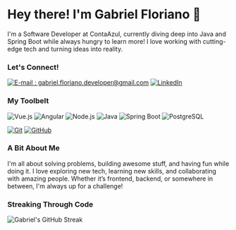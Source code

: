 # Hey there! I'm Gabriel Floriano 👋

I'm a Software Developer at ContaAzul, currently diving deep into Java and Spring Boot while always hungry to learn more! I love working with cutting-edge tech and turning ideas into reality.

### Let's Connect!

[![E-mail : gabriel.floriano.developer@gmail.com](https://img.shields.io/badge/-Email-000?style=for-the-badge&logo=microsoft-outlook&logoColor=E94D5F)](mailto:gabriel.floriano.developer@gmail.com)
[![LinkedIn](https://img.shields.io/badge/-LinkedIn-000?style=for-the-badge&logo=linkedin&logoColor=30A3DC)](https://www.linkedin.com/in/gabrielfloriano)

### My Toolbelt

![Vue.js](https://img.shields.io/badge/Vue.js-000?style=for-the-badge&logo=vue.js&logoColor=30A3DC)
![Angular](https://img.shields.io/badge/Angular-000?style=for-the-badge&logo=angular&logoColor=E94D5F)
![Node.js](https://img.shields.io/badge/Node.js-000?style=for-the-badge&logo=node.js&logoColor=30A3DC)
![Java](https://img.shields.io/badge/Java-000?style=for-the-badge&logo=java&logoColor=30A3DC)
![Spring Boot](https://img.shields.io/badge/Spring%20Boot-000?style=for-the-badge&logo=spring-boot&logoColor=E94D5F)
![PostgreSQL](https://img.shields.io/badge/PostgreSQL-000?style=for-the-badge&logo=postgresql)

[![Git](https://img.shields.io/badge/Git-000?style=for-the-badge&logo=git&logoColor=E94D5F)]()
[![GitHub](https://img.shields.io/badge/GitHub-000?style=for-the-badge&logo=github&logoColor=30A3DC)]()

### A Bit About Me

I'm all about solving problems, building awesome stuff, and having fun while doing it. I love exploring new tech, learning new skills, and collaborating with amazing people. Whether it’s frontend, backend, or somewhere in between, I'm always up for a challenge!

### Streaking Through Code

![Gabriel's GitHub Streak](https://github-readme-streak-stats.herokuapp.com/?user=gabriel-floriano&theme=radical)

